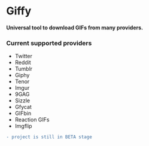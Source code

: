 # Giffy
**Universal tool to download GIFs from many providers.**

### Current supported providers
  - Twitter
  - Reddit
  - Tumblr
  - Giphy
  - Tenor
  - Imgur
  - 9GAG
  - Sizzle
  - Gfycat
  - GIFbin
  - Reaction GIFs
  - Imgflip


```diff
- project is still in BETA stage
```
